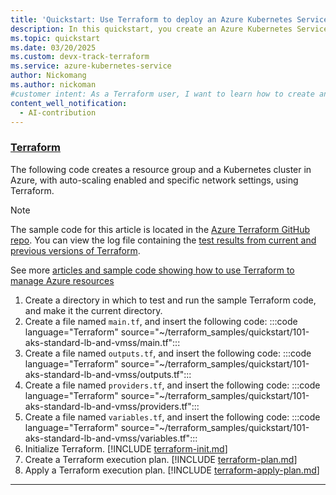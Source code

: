 ```yaml
---
title: 'Quickstart: Use Terraform to deploy an Azure Kubernetes Service cluster in an Azure Extended Zone'
description: In this quickstart, you create an Azure Kubernetes Service cluster with a unique name, DNS prefix, and configurations that include agent pool profiles, network profiles, and storage profiles.
ms.topic: quickstart
ms.date: 03/20/2025
ms.custom: devx-track-terraform
ms.service: azure-kubernetes-service
author: Nickomang
ms.author: nickoman
#customer intent: As a Terraform user, I want to learn how to create an Azure Kubernetes Service cluster with a specific configuration and deploy it in an Azure Extended Zone.
content_well_notification: 
  - AI-contribution
---
```


### [Terraform](#tab/terraform)
The following code creates a resource group and a Kubernetes cluster in Azure, with auto-scaling enabled and specific network settings, using Terraform.
> [!NOTE]
> The sample code for this article is located in the [Azure Terraform GitHub repo](https://github.com/Azure/terraform/tree/master/quickstart/101-aks-standard-lb-and-vmss). You can view the log file containing the [test results from current and previous versions of Terraform](https://github.com/Azure/terraform/tree/master/quickstart/101-aks-standard-lb-and-vmss/TestRecord.md).
> 
> See more [articles and sample code showing how to use Terraform to manage Azure resources](/azure/terraform)
1. Create a directory in which to test and run the sample Terraform code, and make it the current directory.
1. Create a file named `main.tf`, and insert the following code:
    :::code language="Terraform" source="~/terraform_samples/quickstart/101-aks-standard-lb-and-vmss/main.tf":::
1. Create a file named `outputs.tf`, and insert the following code:
    :::code language="Terraform" source="~/terraform_samples/quickstart/101-aks-standard-lb-and-vmss/outputs.tf":::
1. Create a file named `providers.tf`, and insert the following code:
    :::code language="Terraform" source="~/terraform_samples/quickstart/101-aks-standard-lb-and-vmss/providers.tf":::
1. Create a file named `variables.tf`, and insert the following code:
    :::code language="Terraform" source="~/terraform_samples/quickstart/101-aks-standard-lb-and-vmss/variables.tf":::
1. Initialize Terraform.
    [!INCLUDE [terraform-init.md](~/azure-dev-docs-pr/articles/terraform/includes/terraform-init.md)]
1. Create a Terraform execution plan.
    [!INCLUDE [terraform-plan.md](~/azure-dev-docs-pr/articles/terraform/includes/terraform-plan.md)]
1. Apply a Terraform execution plan.
    [!INCLUDE [terraform-apply-plan.md](~/azure-dev-docs-pr/articles/terraform/includes/terraform-apply-plan.md)]
---